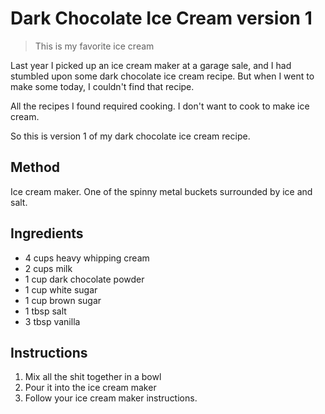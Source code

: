 # Dark Chocolate Ice Cream version 1

> This is my favorite ice cream

Last year I picked up an ice cream maker at a garage sale, and I had stumbled upon some dark chocolate ice cream recipe. But when I went to make some today, I couldn't find that recipe.

All the recipes I found required cooking. I don't want to cook to make ice cream.

So this is version 1 of my dark chocolate ice cream recipe.

## Method

Ice cream maker. One of the spinny metal buckets surrounded by ice and salt.

## Ingredients

* 4 cups heavy whipping cream
* 2 cups milk
* 1 cup dark chocolate powder
* 1 cup white sugar
* 1 cup brown sugar
* 1 tbsp salt
* 3 tbsp vanilla

## Instructions

1. Mix all the shit together in a bowl
2. Pour it into the ice cream maker
3. Follow your ice cream maker instructions.
